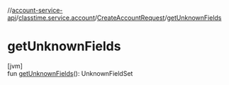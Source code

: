 //[account-service-api](../../../index.md)/[classtime.service.account](../index.md)/[CreateAccountRequest](index.md)/[getUnknownFields](get-unknown-fields.md)

# getUnknownFields

[jvm]\
fun [getUnknownFields](get-unknown-fields.md)(): UnknownFieldSet

